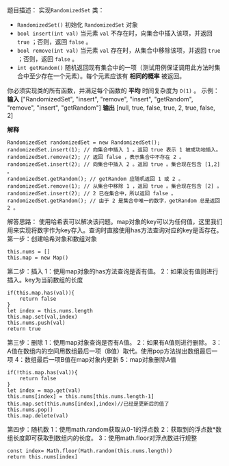 题目描述：
实现`RandomizedSet` 类：

- `RandomizedSet()` 初始化 `RandomizedSet` 对象
- `bool insert(int val)` 当元素 `val` 不存在时，向集合中插入该项，并返回 `true` ；否则，返回 `false` 。
- `bool remove(int val)` 当元素 `val` 存在时，从集合中移除该项，并返回 `true` ；否则，返回 `false` 。
- `int getRandom()` 随机返回现有集合中的一项（测试用例保证调用此方法时集合中至少存在一个元素）。每个元素应该有 **相同的概率** 被返回。

你必须实现类的所有函数，并满足每个函数的 **平均** 时间复杂度为 `O(1)` 。
示例：
**输入**
["RandomizedSet", "insert", "remove", "insert", "getRandom", "remove", "insert", "getRandom"]
**输出**
[null, true, false, true, 2, true, false, 2]

**解释**
```
RandomizedSet randomizedSet = new RandomizedSet();
randomizedSet.insert(1); // 向集合中插入 1 。返回 true 表示 1 被成功地插入。
randomizedSet.remove(2); // 返回 false ，表示集合中不存在 2 。
randomizedSet.insert(2); // 向集合中插入 2 。返回 true 。集合现在包含 [1,2] 。
randomizedSet.getRandom(); // getRandom 应随机返回 1 或 2 。
randomizedSet.remove(1); // 从集合中移除 1 ，返回 true 。集合现在包含 [2] 。
randomizedSet.insert(2); // 2 已在集合中，所以返回 false 。
randomizedSet.getRandom(); // 由于 2 是集合中唯一的数字，getRandom 总是返回 2 。
```
解答思路：
使用哈希表可以解决该问题。map对象的key可以为任何值，这里我们用来实现将数字作为key存入。查询时直接使用has方法查询对应的key是否存在。
第一步：创建哈希对象和数组对象
```
this.nums = []
this.map = new Map()
```
第二步：插入
1：使用map对象的has方法查询是否有值。
2：如果没有值则进行插入。key为当前数组的长度
```
if(this.map.has(val)){
	return false
}
let index = this.nums.length
this.map.set(val,index)
this.nums.push(val)
return true
```
第三步：删除
1：使用map对象查询是否有A值。
2：如果有A值则进行删除。
3：A值在数组内的空间用数组最后一项（B值）取代。使用pop方法抛出数组最后一项
4：数组最后一项B值在map对象内更新
5：map对象删除A值
```
if(!this.map.has(val)){
	return false
}
let index = map.get(val)
this.nums[index] = this.nums[this.nums.length-1]
this.map.set(this.nums[index],index)//已经是更新后的值了
this.nums.pop()
this.map.delete(val)
```
第四步：随机数
1：使用math.random获取从0-1的浮点数
2：获取到的浮点数*数组长度即可获取到数组内的长度。
3：使用math.floor对浮点数进行规整
```
const index= Math.floor(Math.random(this.nums.length))
return this.nums[index]
```